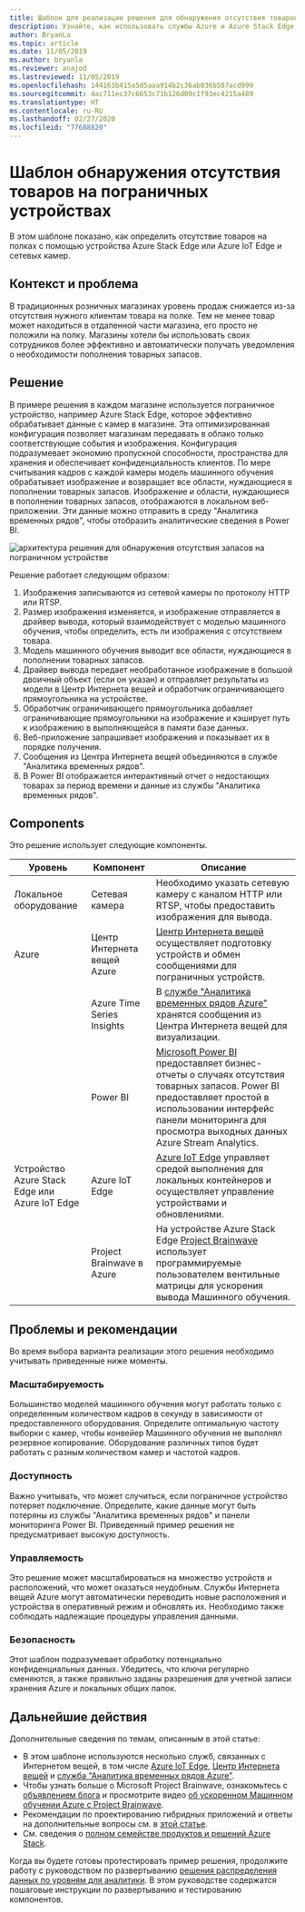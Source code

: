 ```yaml
---
title: Шаблон для реализации решения для обнаружения отсутствия товаров на пограничных устройствах с использованием Azure и Azure Stack Edge.
description: Узнайте, как использовать службы Azure и Azure Stack Edge, чтобы реализовать решение для обнаружения запасов.
author: BryanLa
ms.topic: article
ms.date: 11/05/2019
ms.author: bryanla
ms.reviewer: anajod
ms.lastreviewed: 11/05/2019
ms.openlocfilehash: 144163b415a5d5aaa914b2c36ab036b587acd999
ms.sourcegitcommit: 4ac711ec37c6653c71b126d09c1f93ec4215a489
ms.translationtype: HT
ms.contentlocale: ru-RU
ms.lasthandoff: 02/27/2020
ms.locfileid: "77688820"
---
```

# <a name="out-of-stock-detection-at-the-edge-pattern"></a>Шаблон обнаружения отсутствия товаров на пограничных устройствах

В этом шаблоне показано, как определить отсутствие товаров на полках с помощью устройства Azure Stack Edge или Azure IoT Edge и сетевых камер.

## <a name="context-and-problem"></a>Контекст и проблема

В традиционных розничных магазинах уровень продаж снижается из-за отсутствия нужного клиентам товара на полке. Тем не менее товар может находиться в отдаленной части магазина, его просто не положили на полку. Магазины хотели бы использовать своих сотрудников более эффективно и автоматически получать уведомления о необходимости пополнения товарных запасов.

## <a name="solution"></a>Решение

В примере решения в каждом магазине используется пограничное устройство, например Azure Stack Edge, которое эффективно обрабатывает данные с камер в магазине. Эта оптимизированная конфигурация позволяет магазинам передавать в облако только соответствующие события и изображения. Конфигурация подразумевает экономию пропускной способности, пространства для хранения и обеспечивает конфиденциальность клиентов. По мере считывания кадров с каждой камеры модель машинного обучения обрабатывает изображение и возвращает все области, нуждающиеся в пополнении товарных запасов. Изображение и области, нуждающиеся в пополнении товарных запасов, отображаются в локальном веб-приложении. Эти данные можно отправить в среду "Аналитика временных рядов", чтобы отобразить аналитические сведения в Power BI.

![архитектура решения для обнаружения отсутствия запасов на пограничном устройстве](media/pattern-out-of-stock-at-edge/solution-architecture.png)

Решение работает следующим образом:
1. Изображения записываются из сетевой камеры по протоколу HTTP или RTSP.
2. Размер изображения изменяется, и изображение отправляется в драйвер вывода, который взаимодействует с моделью машинного обучения, чтобы определить, есть ли изображения с отсутствием товара.
3. Модель машинного обучения выводит все области, нуждающиеся в пополнении товарных запасов.
4. Драйвер вывода передает необработанное изображение в большой двоичный объект (если он указан) и отправляет результаты из модели в Центр Интернета вещей и обработчик ограничивающего прямоугольника на устройстве.
5. Обработчик ограничивающего прямоугольника добавляет ограничивающие прямоугольники на изображение и кэширует путь к изображению в выполняющейся в памяти базе данных.
6. Веб-приложение запрашивает изображения и показывает их в порядке получения.
7. Сообщения из Центра Интернета вещей объединяются в службе "Аналитика временных рядов".
8. В Power BI отображается интерактивный отчет о недостающих товарах за период времени и данные из службы "Аналитика временных рядов".


## <a name="components"></a>Components

Это решение использует следующие компоненты.

| Уровень | Компонент | Описание |
|----------|-----------|-------------|
| Локальное оборудование | Сетевая камера | Необходимо указать сетевую камеру с каналом HTTP или RTSP, чтобы предоставить изображения для вывода. |
| Azure | Центр Интернета вещей Azure | [Центр Интернета вещей](/azure/iot-hub/) осуществляет подготовку устройств и обмен сообщениями для пограничных устройств. |
|  | Azure Time Series Insights | В [службе "Аналитика временных рядов Azure"](/azure/time-series-insights/) хранятся сообщения из Центра Интернета вещей для визуализации. |
|  | Power BI | [Microsoft Power BI](https://powerbi.microsoft.com/) предоставляет бизнес-отчеты о случаях отсутствия товарных запасов. Power BI предоставляет простой в использовании интерфейс панели мониторинга для просмотра выходных данных Azure Stream Analytics. |
| Устройство Azure Stack Edge или<br>Azure IoT Edge | Azure IoT Edge | [Azure IoT Edge](/azure/iot-edge/) управляет средой выполнения для локальных контейнеров и осуществляет управление устройствами и обновлениями.|
| | Project Brainwave в Azure | На устройстве Azure Stack Edge [Project Brainwave](https://blogs.microsoft.com/ai/build-2018-project-brainwave/) использует программируемые пользователем вентильные матрицы для ускорения вывода Машинного обучения.|

## <a name="issues-and-considerations"></a>Проблемы и рекомендации

Во время выбора варианта реализации этого решения необходимо учитывать приведенные ниже моменты.

### <a name="scalability"></a>Масштабируемость 

Большинство моделей машинного обучения могут работать только с определенным количеством кадров в секунду в зависимости от предоставленного оборудования. Определите оптимальную частоту выборки с камер, чтобы конвейер Машинного обучения не выполнял резервное копирование. Оборудование различных типов будет работать с разным количеством камер и частотой кадров.

### <a name="availability"></a>Доступность

Важно учитывать, что может случиться, если пограничное устройство потеряет подключение. Определите, какие данные могут быть потеряны из службы "Аналитика временных рядов" и панели мониторинга Power BI. Приведенный пример решения не предусматривает высокую доступность.

### <a name="manageability"></a>Управляемость

Это решение может масштабироваться на множество устройств и расположений, что может оказаться неудобным. Службы Интернета вещей Azure могут автоматически переводить новые расположения и устройства в оперативный режим и обновлять их. Необходимо также соблюдать надлежащие процедуры управления данными.

### <a name="security"></a>Безопасность

Этот шаблон подразумевает обработку потенциально конфиденциальных данных. Убедитесь, что ключи регулярно сменяются, а также правильно заданы разрешения для учетной записи хранения Azure и локальных общих папок. 

## <a name="next-steps"></a>Дальнейшие действия

Дополнительные сведения по темам, описанным в этой статье:
- В этом шаблоне используются несколько служб, связанных с Интернетом вещей, в том числе [Azure IoT Edge](/azure/iot-edge/), [Центр Интернета вещей](/azure/iot-hub/) и [служба "Аналитика временных рядов Azure"](/azure/time-series-insights/).
- Чтобы узнать больше о Microsoft Project Brainwave, ознакомьтесь с [объявлением блога](https://blogs.microsoft.com/ai/build-2018-project-brainwave/) и просмотрите видео [об ускоренном Машинном обучении Azure с Project Brainwave](https://www.youtube.com/watch?v=DJfMobMjCX0).
- Рекомендации по проектированию гибридных приложений и ответы на дополнительные вопросы см. в [этой статье](overview-app-design-considerations.md).
- См. сведения о [полном семействе продуктов и решений Azure Stack](/azure-stack).

Когда вы будете готовы протестировать пример решения, продолжите работу с руководством по развертыванию [решения распределения данных по уровням для аналитики](https://aka.ms/edgeinferencingdeploy). В этом руководстве содержатся пошаговые инструкции по развертыванию и тестированию компонентов.